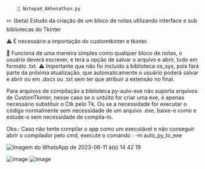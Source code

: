 
        📖 Notepad_Akhenathon.py
✏️ (beta) Estudo da criação de um bloco de notas utilizando interface e sub bibliotecas do Tkinter

⚠️ É necessário a importação do customtkinter e tkinter.

📝 Funciona de uma maneira simples como qualquer bloco de notas, o usuário deverá escrever, e terá a opção de salvar o arquivo e abrir, tudo em formato .txt.
⚠️ Importante que não foi incluido a biblioteca os_sys, pois fará parte da próxima atualização, que automaticamente o usuário poderá salvar e abrir ou em .docx ou .txt sem ter que atribuir a extensão no final.

Para arquivos de compilação a biblioteca py-auto-exe não suporta arquivos de CustomTkinter, nesse caso se o untúito for criar uma exe, é apenas necessário substituir o Ctk pelo Tk.
Ou se a necessidade for executar o código normalmente sem necessidade de um arquivo .exe, baixe-o como e estude-o sem necessidade de compila-lo.

Obs.: Caso não tente compilar o app como um executável e não conseguir abrir o compilador pelo cmd, execute o comando : -m auto_py_to_exe


![Imagem do WhatsApp de 2023-06-11 à(s) 14 42 19](https://github.com/JonaThFelix/Notepad_Akhenathon.py/assets/123984244/4d64e7c0-1f5f-4866-a732-b1886771531b)

![image](https://github.com/JonaThFelix/Notepad_Akhenathon.py/assets/123984244/f201e129-2621-4ee9-b266-0901071a3fb2)
![image](https://github.com/JonaThFelix/Notepad_Akhenathon.py/assets/123984244/956287d6-ada9-4dc6-8dee-6da61c379ab3)

